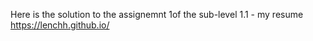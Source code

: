 Here is the solution to the assignemnt 1of the sub-level 1.1 - my resume https://lenchh.github.io/ 
